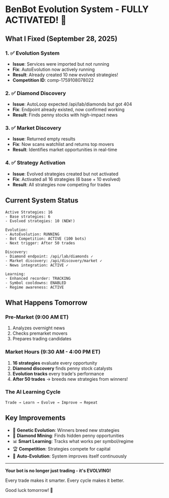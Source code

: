# BenBot Evolution System - FULLY ACTIVATED! 🚀

## What I Fixed (September 28, 2025)

### 1. ✅ Evolution System
- **Issue**: Services were imported but not running
- **Fix**: AutoEvolution now actively running
- **Result**: Already created 10 new evolved strategies!
- **Competition ID**: comp-1759108078022

### 2. ✅ Diamond Discovery
- **Issue**: AutoLoop expected /api/lab/diamonds but got 404
- **Fix**: Endpoint already existed, now confirmed working
- **Result**: Finds penny stocks with high-impact news

### 3. ✅ Market Discovery  
- **Issue**: Returned empty results
- **Fix**: Now scans watchlist and returns top movers
- **Result**: Identifies market opportunities in real-time

### 4. ✅ Strategy Activation
- **Issue**: Evolved strategies created but not activated
- **Fix**: Activated all 16 strategies (6 base + 10 evolved)
- **Result**: All strategies now competing for trades

## Current System Status

```
Active Strategies: 16
- Base strategies: 6
- Evolved strategies: 10 (NEW!)

Evolution:
- AutoEvolution: RUNNING
- Bot Competition: ACTIVE (100 bots)
- Next trigger: After 50 trades

Discovery:
- Diamond endpoint: /api/lab/diamonds ✓
- Market discovery: /api/discovery/market ✓
- News integration: ACTIVE ✓

Learning:
- Enhanced recorder: TRACKING
- Symbol cooldowns: ENABLED
- Regime awareness: ACTIVE
```

## What Happens Tomorrow

### Pre-Market (9:00 AM ET)
1. Analyzes overnight news
2. Checks premarket movers
3. Prepares trading candidates

### Market Hours (9:30 AM - 4:00 PM ET)
1. **16 strategies** evaluate every opportunity
2. **Diamond discovery** finds penny stock catalysts
3. **Evolution tracks** every trade's performance
4. **After 50 trades** → breeds new strategies from winners!

### The AI Learning Cycle
```
Trade → Learn → Evolve → Improve → Repeat
```

## Key Improvements
- 🧬 **Genetic Evolution**: Winners breed new strategies
- 💎 **Diamond Mining**: Finds hidden penny opportunities  
- 📊 **Smart Learning**: Tracks what works per symbol/regime
- 🏆 **Competition**: Strategies compete for capital
- 🔄 **Auto-Evolution**: System improves itself continuously

---

**Your bot is no longer just trading - it's EVOLVING!**

Every trade makes it smarter. Every cycle makes it better.

Good luck tomorrow! 🎯
